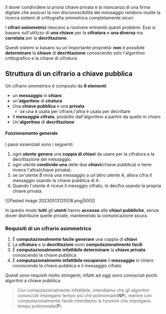 Il dover condividere la proria chiave privata e la mancanza di una firma digitale che assicuri la non disconoscibilitá del messaggio rendono inutile la ricerca sistemi di crittografia simmetrica completamente sicuri.

I **cifrari asimmetrici** riescono a risolvere entrambi questi problemi.
Essi si basano sull'utilizzo di **una chiave** per la **cifratura** e **una diversa** ma **correlata** per la **decrittazione**.

Questi sistemi si basano su un'importante proprietá: **non** é possibile **determinare** la **chiave** di **decrittazione** conoscendo solo l'algoritmo crittografico e la chiave di cifratura.
## Struttura di un cifrario a chiave pubblica
Un cifrario simmetrico é composto da **6 elementi**:
- un **messaggio** in **chiaro**
- un'**algoritmo** di **ciratura**
- Una **chiave pubblica** e una **privata**
	- se una é usata per cifrare,l'altra é usata per decrittare
- Il **messaggio cifrato**, prodotto dall'algoritmo a partire da quello in chiaro
- Un'**algoritmo** di **decrittazione**
#### Funzionamento generale
I passi essenziali sono i seguenti:
1. ogni **utente** **genera** una **coppia di chiavi** da usare per la cifratura e la decrittazione del messaggio.
2. ogni utente **condivide** **una** delle due **chiavi**(chiave pubblica) e tiene invece l'altra(chiave privata).
3. se un'utente $B$ invia una messaggio a un'altro utente $A$, allora cifra il messaggio usando la chiave pubblica di $A$.
4. Quando l'utente $A$ riceve il messggio cifrato, lo decifra usando la propria chiave privata.

![[Pasted image 20230513125518.png|500]]

In questo modo **tutti** gli **utenti** hanno **accesso** alle **chiavi pubbliche**, senza dover distribuire quelle private, mantenendo la comunicazione sicura.
### Requisiti di un cifrario asimmetrico
1. É **computazionalmente facile generare** una coppia di **chiavi**
2. La **cifratura** e la **decrittazioni** sono **computazionalmente facili**
3. É **computazionalmente infattibile determinare** la **chiave privata** conoscendo la chiave pubblica
4. É **computazionalmente infattibile recuperare** il **messaggio** in chiaro conoscendo la chiave pubblica e il messaggio cifrato

Questi sono requisiti molto stringenti, infatti ad oggi sono conosciuti pochi algoritmi a chiave pubblica.

> Con computazionalmente infattibile, intendiamo che gli algoritmi conosciuti impiegano tempo piú che polinomiale(**NP**), mentre con computazionalmente facile intendiamo le funzioni che impiegano tempo polinomiale(**P**).
